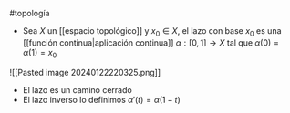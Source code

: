#topología 

- Sea $X$ un [[espacio topológico]] y $x_0 \in X$, el lazo con base $x_0$ es una [[función continua|aplicación continua]] $\alpha:[0,1] \rightarrow X$ tal que $\alpha(0) = \alpha(1) = x_0$

![[Pasted image 20240122220325.png]]

- El lazo es un camino cerrado
- El lazo inverso lo definimos $\alpha'(t) = \alpha(1-t)$